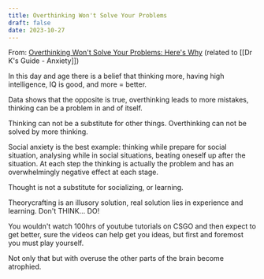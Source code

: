 ```yaml
---
title: Overthinking Won't Solve Your Problems
draft: false
date: 2023-10-27
---
```


From: [Overthinking Won't Solve Your Problems: Here's Why](https://www.youtube.com/watch?v=s7fjjhZuhms) (related to [[Dr K's Guide - Anxiety]])

In this day and age there is a belief that thinking more, having high intelligence, IQ is good, and more = better.

Data shows that the opposite is true, overthinking leads to more mistakes, thinking can be a problem in and of itself.

Thinking can not be a substitute for other things. Overthinking can not be solved by more thinking.

Social anxiety is the best example: thinking while prepare for social situation, analysing while in social situations, beating oneself up after the situation. At each step the thinking is actually the problem and has an overwhelmingly negative effect at each stage.

Thought is not a substitute for socializing, or learning.

Theorycrafting is an illusory solution, real solution lies in experience and learning. Don't THINK... DO!

You wouldn't watch 100hrs of youtube tutorials on CSGO and then expect to get better, sure the videos can help get you ideas, but first and foremost you must play yourself.

Not only that but with overuse the other parts of the brain become atrophied.
